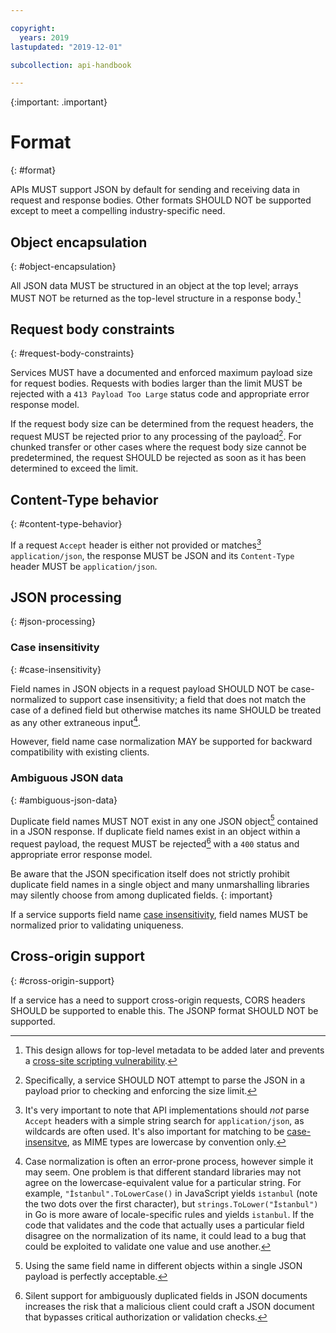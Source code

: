 ```yaml
---

copyright:
  years: 2019
lastupdated: "2019-12-01"

subcollection: api-handbook

---
```


{:important: .important}

# Format
{: #format}

APIs MUST support JSON by default for sending and receiving data in request and response
bodies. Other formats SHOULD NOT be supported except to meet a compelling
industry-specific need.

## Object encapsulation
{: #object-encapsulation}

All JSON data MUST be structured in an object at the top level; arrays MUST NOT be returned as the
top-level structure in a response body.[^never-use-root-arrays]

## Request body constraints
{: #request-body-constraints}

Services MUST have a documented and enforced maximum payload size for request bodies. Requests with
bodies larger than the limit MUST be rejected with a `413 Payload Too Large` status code and
appropriate error response model.

If the request body size can be determined from the request headers, the request MUST be rejected
prior to any processing of the payload[^processing]. For chunked transfer or other cases where the
request body size cannot be predetermined, the request SHOULD be rejected as soon as it has been
determined to exceed the limit. 

[^processing]: Specifically, a service SHOULD NOT attempt to parse the JSON in a payload prior to
  checking and enforcing the size limit.

## Content-Type behavior
{: #content-type-behavior}

If a request `Accept` header is either not provided or matches[^matching-accept-content-type]
`application/json`, the response MUST be JSON and its `Content-Type` header MUST be
`application/json`.

## JSON processing
{: #json-processing}

### Case insensitivity
{: #case-insensitivity}

Field names in JSON objects in a request payload SHOULD NOT be case-normalized to support case
insensitivity; a field that does not match the case of a defined field but otherwise matches its
name SHOULD be treated as any other extraneous input[^field-case-normalization].

However, field name case normalization MAY be supported for backward compatibility with existing
clients.

[^field-case-normalization]: Case normalization is often an error-prone process, however simple
  it may seem. One problem is that different standard libraries may not agree on the
  lowercase-equivalent value for a particular string. For example, `"İstanbul".ToLowerCase()` in
  JavaScript yields `i̇stanbul` (note the two dots over the first character), but
  `strings.ToLower("İstanbul")` in Go is more aware of locale-specific rules and yields `istanbul`.
  If the code that validates and the code that actually uses a particular field disagree on the
  normalization of its name, it could lead to a bug that could be exploited to validate one value and
  use another.
  
### Ambiguous JSON data
{: #ambiguous-json-data}

Duplicate field names MUST NOT exist in any one JSON object[^one-json-object] contained in a JSON
response. If duplicate field names exist in an object within a request payload, the request MUST be
rejected[^duplicate-json-field-names] with a `400` status and appropriate error response model.

Be aware that the JSON specification itself does not strictly prohibit duplicate field names in a
single object and many unmarshalling libraries may silently choose from among duplicated fields.
{: important}

If a service supports field name [case insensitivity](#case-insensitivity), field names MUST be
normalized prior to validating uniqueness.

[^one-json-object]: Using the same field name in different objects within a single JSON payload is
  perfectly acceptable.

[^duplicate-json-field-names]: Silent support for ambiguously duplicated fields in JSON documents
  increases the risk that a malicious client could craft a JSON document that bypasses critical
  authorization or validation checks.

## Cross-origin support
{: #cross-origin-support}

If a service has a need to support cross-origin requests, CORS headers SHOULD be supported to enable
this. The JSONP format SHOULD NOT be supported.

[^never-use-root-arrays]: This design allows for top-level metadata to be added later and prevents a
  [cross-site scripting
  vulnerability](http://haacked.com/archive/2008/11/20/anatomy-of-a-subtle-json-vulnerability.aspx/).

[^matching-accept-content-type]: It's very important to note that API implementations should _not_
  parse `Accept` headers with a simple string search for `application/json`, as wildcards are often
  used. It's also important for matching to be
  [case-insensitve](https://tools.ietf.org/html/rfc2045#section-5.1), as MIME types are lowercase by
  convention only.
